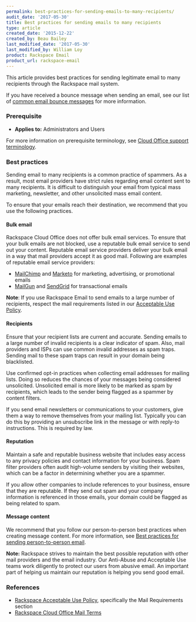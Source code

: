 ```yaml
---
permalink: best-practices-for-sending-emails-to-many-recipients/
audit_date: '2017-05-30'
title: Best practices for sending emails to many recipients
type: article
created_date: '2015-12-22'
created_by: Beau Bailey
last_modified_date: '2017-05-30'
last_modified_by: William Loy
product: Rackspace Email
product_url: rackspace-email
---
```


This article provides best practices for sending legitimate email to many recipients through the Rackspace mail system. 

If you have received a bounce message when sending an email, see our list of [common email bounce messages](/how-to/common-email-bounces/) for more information.

### Prerequisite

- **Applies to:** Administrators and Users

For more information on prerequisite terminology, see [Cloud Office support terminology](/how-to/cloud-office-support-terminology).

### Best practices

Sending email to many recipients is a common practice of spammers. As a result, most email providers have strict rules regarding email content sent to many recipients. It is difficult to distinguish your email from typical mass marketing, newsletter, and other unsolicited mass email content.

To ensure that your emails reach their destination, we recommend that you use the following practices.

#### Bulk email

Rackspace Cloud Office does not offer bulk email services. To ensure that your bulk emails are not blocked, use a reputable bulk email service to send out your content. Reputable email service providers deliver your bulk email in a way that mail providers accept it as good mail. Following are examples of reputable email service providers:

- [MailChimp](https://mailchimp.com/) and [Marketo](https://www.marketo.com/) for marketing, advertising, or promotional emails
- [MailGun](https://www.mailgun.com/) and [SendGrid](https://sendgrid.com/) for transactional emails

**Note**: If you use Rackspace Email to send emails to a large number of recipients, respect the mail requirements listed in our [Acceptable Use Policy](https://www.rackspace.com/information/legal/aup).

#### Recipients

Ensure that your recipient lists are current and accurate. Sending emails to a large number of invalid recipients is a clear indicator of spam. Also, mail providers and ISPs can use common invalid addresses as spam traps. Sending mail to these spam traps can result in your domain being blacklisted.

Use confirmed opt-in practices when collecting email addresses for mailing lists. Doing so reduces the chances of your messages being considered unsolicited. Unsolicited email is more likely to be marked as spam by recipients, which leads to the sender being flagged as a spammer by content filters.

If you send email newsletters or communications to your customers, give them a way to remove themselves from your mailing list. Typically you can do this by providing an unsubscribe link in the message or with reply-to instructions. This is required by law.

#### Reputation

Maintain a safe and reputable business website that includes easy access to any privacy policies and contact information for your business. Spam filter providers often audit high-volume senders by visiting their websites, which can be a factor in determining whether you are a spammer.

If you allow other companies to include references to your business, ensure that they are reputable. If they send out spam and your company information is referenced in those emails, your domain could be flagged as being related to spam.

#### Message content

We recommend that you follow our person-to-person best practices when creating message content. For more information, see [Best practices for sending person-to-person email](/how-to/best-practices-for-sending-person-to-person-email).

**Note:** Rackspace strives to maintain the best possible reputation with other mail providers and the email industry. Our Anti-Abuse and Acceptable Use teams work diligently to protect our users from abusive email. An important part of helping us maintain our reputation is helping you send good email.

### References

- [Rackspace Acceptable Use Policy](https://www.rackspace.com/information/legal/aup), specifically the Mail Requirements section
- [Rackspace Cloud Office Mail Terms](https://www.rackspace.com/information/legal/mailterms)
